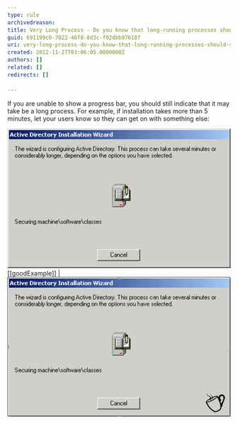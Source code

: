 ```yaml
---
type: rule
archivedreason: 
title: Very Long Process - Do you know that long-running processes should show a coffee cup?
guid: 691199c0-7022-46f8-8d3c-f02dbb97618f
uri: very-long-process-do-you-know-that-long-running-processes-should-show-a-coffee-cup
created: 2012-11-27T03:06:05.0000000Z
authors: []
related: []
redirects: []

---
```


If you are unable to show a progress bar, you should still indicate that it may take be a long process. For example, if installation takes more than 5 minutes, let your users know so they can get on with something else:

<!--endintro-->

![An unknown length of time ](../../assets/UnknownLengthTime.jpg)
[[goodExample]]
| ![The coffee cup tells the user that they will be here a while](../../assets/CoffeeCup.jpg)
